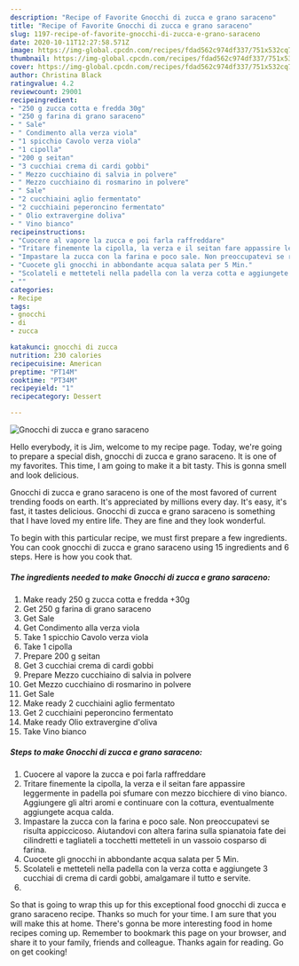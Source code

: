 ```yaml
---
description: "Recipe of Favorite Gnocchi di zucca e grano saraceno"
title: "Recipe of Favorite Gnocchi di zucca e grano saraceno"
slug: 1197-recipe-of-favorite-gnocchi-di-zucca-e-grano-saraceno
date: 2020-10-11T12:27:58.571Z
image: https://img-global.cpcdn.com/recipes/fdad562c974df337/751x532cq70/gnocchi-di-zucca-e-grano-saraceno-recipe-main-photo.jpg
thumbnail: https://img-global.cpcdn.com/recipes/fdad562c974df337/751x532cq70/gnocchi-di-zucca-e-grano-saraceno-recipe-main-photo.jpg
cover: https://img-global.cpcdn.com/recipes/fdad562c974df337/751x532cq70/gnocchi-di-zucca-e-grano-saraceno-recipe-main-photo.jpg
author: Christina Black
ratingvalue: 4.2
reviewcount: 29001
recipeingredient:
- "250 g zucca cotta e fredda 30g"
- "250 g farina di grano saraceno"
- " Sale"
- " Condimento alla verza viola"
- "1 spicchio Cavolo verza viola"
- "1 cipolla"
- "200 g seitan"
- "3 cucchiai crema di cardi gobbi"
- " Mezzo cucchiaino di salvia in polvere"
- " Mezzo cucchiaino di rosmarino in polvere"
- " Sale"
- "2 cucchiaini aglio fermentato"
- "2 cucchiaini peperoncino fermentato"
- " Olio extravergine doliva"
- " Vino bianco"
recipeinstructions:
- "Cuocere al vapore la zucca e poi farla raffreddare"
- "Tritare finemente la cipolla, la verza e il seitan fare appassire leggermente in padella poi sfumare con mezzo bicchiere di vino bianco. Aggiungere gli altri aromi e continuare con la cottura, eventualmente aggiungete acqua calda."
- "Impastare la zucca con la farina e poco sale. Non preoccupatevi se risulta appiccicoso. Aiutandovi con altera farina sulla spianatoia fate dei cilindretti e tagliateli a tocchetti metteteli in un vassoio cosparso di farina."
- "Cuocete gli gnocchi in abbondante acqua salata per 5 Min."
- "Scolateli e metteteli nella padella con la verza cotta e aggiungete 3 cucchiai di crema di cardi gobbi, amalgamare il tutto e servite."
- ""
categories:
- Recipe
tags:
- gnocchi
- di
- zucca

katakunci: gnocchi di zucca 
nutrition: 230 calories
recipecuisine: American
preptime: "PT14M"
cooktime: "PT34M"
recipeyield: "1"
recipecategory: Dessert

---
```



![Gnocchi di zucca e grano saraceno](https://img-global.cpcdn.com/recipes/fdad562c974df337/751x532cq70/gnocchi-di-zucca-e-grano-saraceno-recipe-main-photo.jpg)

Hello everybody, it is Jim, welcome to my recipe page. Today, we're going to prepare a special dish, gnocchi di zucca e grano saraceno. It is one of my favorites. This time, I am going to make it a bit tasty. This is gonna smell and look delicious.



Gnocchi di zucca e grano saraceno is one of the most favored of current trending foods on earth. It's appreciated by millions every day. It's easy, it's fast, it tastes delicious. Gnocchi di zucca e grano saraceno is something that I have loved my entire life. They are fine and they look wonderful.


To begin with this particular recipe, we must first prepare a few ingredients. You can cook gnocchi di zucca e grano saraceno using 15 ingredients and 6 steps. Here is how you cook that.

<!--inarticleads1-->

##### The ingredients needed to make Gnocchi di zucca e grano saraceno:

1. Make ready 250 g zucca cotta e fredda +30g
1. Get 250 g farina di grano saraceno
1. Get  Sale
1. Get  Condimento alla verza viola
1. Take 1 spicchio Cavolo verza viola
1. Take 1 cipolla
1. Prepare 200 g seitan
1. Get 3 cucchiai crema di cardi gobbi
1. Prepare  Mezzo cucchiaino di salvia in polvere
1. Get  Mezzo cucchiaino di rosmarino in polvere
1. Get  Sale
1. Make ready 2 cucchiaini aglio fermentato
1. Get 2 cucchiaini peperoncino fermentato
1. Make ready  Olio extravergine d&#39;oliva
1. Take  Vino bianco




<!--inarticleads2-->

##### Steps to make Gnocchi di zucca e grano saraceno:

1. Cuocere al vapore la zucca e poi farla raffreddare
1. Tritare finemente la cipolla, la verza e il seitan fare appassire leggermente in padella poi sfumare con mezzo bicchiere di vino bianco. Aggiungere gli altri aromi e continuare con la cottura, eventualmente aggiungete acqua calda.
1. Impastare la zucca con la farina e poco sale. Non preoccupatevi se risulta appiccicoso. Aiutandovi con altera farina sulla spianatoia fate dei cilindretti e tagliateli a tocchetti metteteli in un vassoio cosparso di farina.
1. Cuocete gli gnocchi in abbondante acqua salata per 5 Min.
1. Scolateli e metteteli nella padella con la verza cotta e aggiungete 3 cucchiai di crema di cardi gobbi, amalgamare il tutto e servite.
1. 




So that is going to wrap this up for this exceptional food gnocchi di zucca e grano saraceno recipe. Thanks so much for your time. I am sure that you will make this at home. There's gonna be more interesting food in home recipes coming up. Remember to bookmark this page on your browser, and share it to your family, friends and colleague. Thanks again for reading. Go on get cooking!
